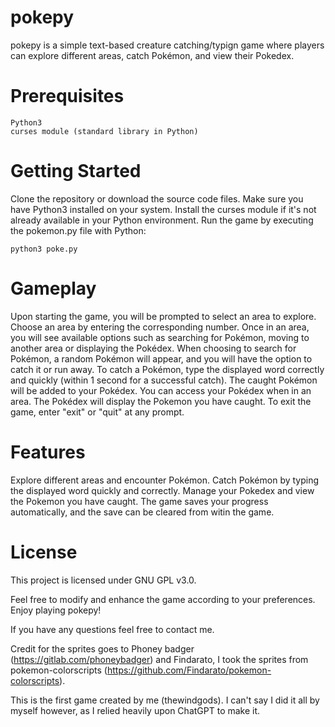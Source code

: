 # pokepy

pokepy is a simple text-based creature catching/typign game where players can explore different areas, catch Pokémon, and view their Pokedex.

# Prerequisites

    Python3
    curses module (standard library in Python)

# Getting Started

Clone the repository or download the source code files.
Make sure you have Python3 installed on your system.
Install the curses module if it's not already available in your Python environment.
Run the game by executing the pokemon.py file with Python: 
    
    python3 poke.py

# Gameplay

Upon starting the game, you will be prompted to select an area to explore. Choose an area by entering the corresponding number.
Once in an area, you will see available options such as searching for Pokémon, moving to another area or displaying the Pokédex.
When choosing to search for Pokémon, a random Pokémon will appear, and you will have the option to catch it or run away.
To catch a Pokémon, type the displayed word correctly and quickly (within 1 second for a successful catch).
The caught Pokémon will be added to your Pokédex.
You can access your Pokédex when in an area. The Pokédex will display the Pokemon you have caught.
To exit the game, enter "exit" or "quit" at any prompt.

# Features

Explore different areas and encounter Pokémon.
Catch Pokémon by typing the displayed word quickly and correctly.
Manage your Pokedex and view the Pokemon you have caught.
The game saves your progress automatically, and the save can be cleared from witin the game.


# License

This project is licensed under GNU GPL v3.0.

Feel free to modify and enhance the game according to your preferences. Enjoy playing pokepy!

If you have any questions feel free to contact me.

Credit for the sprites goes to Phoney badger (https://gitlab.com/phoneybadger) and Findarato, I took the sprites from pokemon-colorscripts (https://github.com/Findarato/pokemon-colorscripts).

This is the first game created by me (thewindgods). I can't say I did it all by myself however, as I relied heavily upon ChatGPT to make it.
